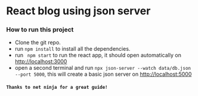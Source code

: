 # React blog using json server

### How to run this project

- Clone the git repo.
- run `npm install` to install all the dependencies.
- run ` npm start` to run the react app, it should open automatically on [http://localhost:3000](http://localhost:3000)
- open a second terminal and run `npx json-server --watch data/db.json --port 5000`, this will create a basic json server on [http://localhost:5000](http://localhost:5000)

#### `Thanks to net ninja for a great guide!`
